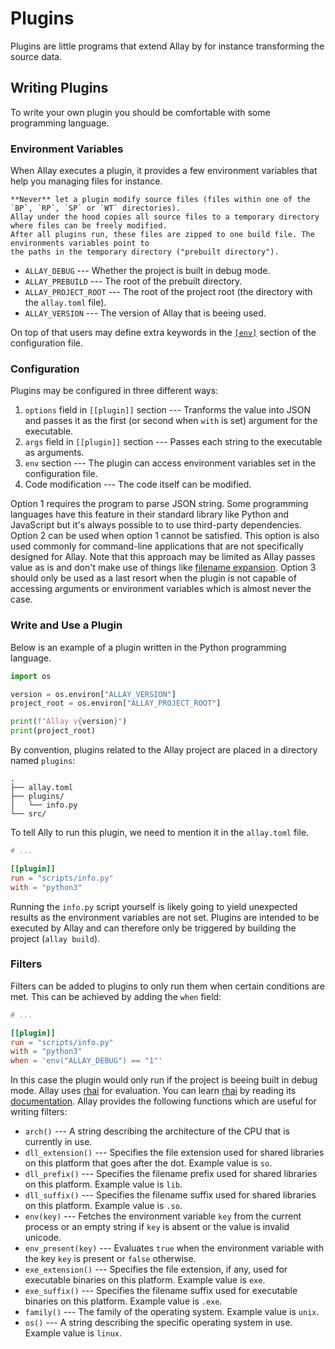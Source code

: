 # Plugins

Plugins are little programs that extend Allay by for instance transforming the source data.


## Writing Plugins

To write your own plugin you should be comfortable with some programming language.


### Environment Variables

When Allay executes a plugin, it provides a few environment variables that help you managing files for
instance.

```admonish caution
**Never** let a plugin modify source files (files within one of the `BP`, `RP`, `SP` or `WT` directories).
Allay under the hood copies all source files to a temporary directory where files can be freely modified.
After all plugins run, these files are zipped to one build file. The environments variables point to
the paths in the temporary directory ("prebuilt directory").
```

- `ALLAY_DEBUG` --- Whether the project is built in debug mode.
- `ALLAY_PREBUILD` --- The root of the prebuilt directory.
- `ALLAY_PROJECT_ROOT` --- The root of the project root (the directory with the `allay.toml` file).
- `ALLAY_VERSION` --- The version of Allay that is beeing used.

On top of that users may define extra keywords in the [`[env]`](./configuration.md#env) section of the configuration file.


### Configuration

Plugins may be configured in three different ways:

1. `options` field in `[[plugin]]` section --- Tranforms the value into JSON and passes it as the first (or
  second when `with` is set) argument for the executable.
2. `args` field in `[[plugin]]` section --- Passes each string to the executable as arguments.
3. `env` section --- The plugin can access environment variables set in the configuration file.
4. Code modification --- The code itself can be modified.

Option 1 requires the program to parse JSON string. Some programming languages have this feature in their
standard library like Python and JavaScript but it's always possible to to use third-party dependencies.
Option 2 can be used when option 1 cannot be satisfied. This option is also used commonly for command-line
applications that are not specifically designed for Allay. Note that this approach may be limited as Allay
passes value as is and don't make use of things like [filename expansion][]. Option 3 should only be used as a
last resort when the plugin is not capable of accessing arguments or environment variables which is almost
never the case.


### Write and Use a Plugin

Below is an example of a plugin written in the Python programming language.

```python,filepath=plugins/info.py
import os

version = os.environ["ALLAY_VERSION"]
project_root = os.environ["ALLAY_PROJECT_ROOT"]

print(f"Allay v{version}")
print(project_root)
```

By convention, plugins related to the Allay project are placed in a directory named `plugins`:

```text,nolang
.
├── allay.toml
├── plugins/
│   └── info.py
└── src/
```

To tell Ally to run this plugin, we need to mention it in the `allay.toml` file.

```toml,filepath=allay.toml
# ...

[[plugin]]
run = "scripts/info.py"
with = "python3"
```

Running the `info.py` script yourself is likely going to yield unexpected results as the environment
variables are not set. Plugins are intended to be executed by Allay and can therefore only be triggered by
building the project (`allay build`).


### Filters

Filters can be added to plugins to only run them when certain conditions are met. This can be achieved by
adding the `when` field:

```toml,filepath=allay.toml
# ...

[[plugin]]
run = "scripts/info.py"
with = "python3"
when = 'env("ALLAY_DEBUG") == "1"'
```

In this case the plugin would only run if the project is beeing built in debug mode. Allay uses [rhai][] for
evaluation. You can learn [rhai][] by reading its [documentation][rhai docs]. Allay provides the following
functions which are useful for writing filters:

- `arch()` --- A string describing the architecture of the CPU that is currently in use.
- `dll_extension()` --- Specifies the file extension used for shared libraries on this platform that goes after the dot. Example value is `so`.
- `dll_prefix()` --- Specifies the filename prefix used for shared libraries on this platform. Example value is `lib`.
- `dll_suffix()` --- Specifies the filename suffix used for shared libraries on this platform. Example value is `.so`.
- `env(key)` --- Fetches the environment variable `key` from the current process or an empty string if `key` is absent or the value is invalid unicode.
- `env_present(key)` --- Evaluates `true` when the environment variable with the key `key` is present or `false` otherwise.
- `exe_extension()` --- Specifies the file extension, if any, used for executable binaries on this platform. Example value is `exe`.
- `exe_suffix()` --- Specifies the filename suffix used for executable binaries on this platform. Example value is `.exe`.
- `family()` --- The family of the operating system. Example value is `unix`.
- `os()` --- A string describing the specific operating system in use. Example value is `linux`.


[filename expansion]: https://www.gnu.org/software/bash/manual/html_node/Filename-Expansion.html
[rhai]: https://rhai.rs/
[rhai docs]: https://rhai.rs/book/language/comments.html
